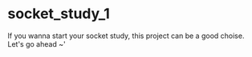 # socket_study_1
If you wanna start your socket study, this project can be a good choise.
Let's go ahead ~'
